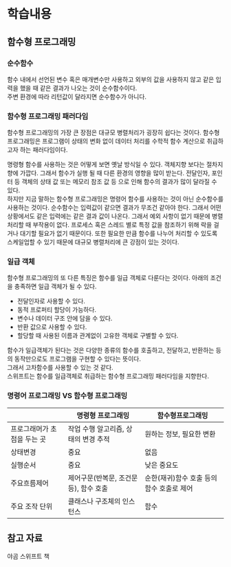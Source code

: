 # 학습내용

## 함수형 프로그래밍

### 순수함수
함수 내에서 선언된 변수 혹은 매개변수만 사용하고 외부의 값을 사용하지 않고 같은 입력을 했을 때 같은 결과가 나오는 것이 순수함수이다.   
주변 환경에 따라 리턴값이 달라지면 순수함수가 아니다.

### 함수형 프로그래밍 패러다임
함수형 프로그래밍의 가장 큰 장점은 대규모 병렬처리가 굉장히 쉽다는 것이다. 함수형 프로그래밍은 프로그램이 상태의 변화 없이 데이터 처리를 수학적 함수 계산으로 취급하고자 하는 패러다임이다.    

명령형 함수를 사용하는 것은 어떻게 보면 옛날 방식일 수 있다. 객체지향 보다는 절차지향에 가깝다.  그래서 함수가 실행 될 때 다른 환경의 영향을 많이 받는다. 전달인자, 포인터 등 객체의 상태 값 또는 메모리 참조 값 등 으로 인해 함수의 결과가 많이 달라질 수 있다.   
하지만 지금 말하는 함수형 프로그래밍은 명령어 함수를 사용하는 것이 아닌 순수함수를 사용하는 것이다. 순수함수는 입력값이 같으면 결과가 무조건 같아야 한다. 그래서 어떤 상황에서도 같은 입력에는 같은 결과 값이 나온다. 그래서 예외 사항이 없기 때문에 병렬처리할 때 부작용이 없다. 프로세스 혹은 스레드 별로 특정 값을 참조하기 위해 락을 걸거나 대기할 필요가 없기 때문이다. 또한 필요한 만큼 함수를 나누어 처리할 수 있도록 스케일업할 수 있기 때문에 대규모 병렬처리에 큰 강점이 있는 것이다.

### 일급 객체
함수형 프로그래밍의 또 다른 특징은 함수를 일급 객체로 다룬다는 것이다.
아래의 조건을 충족하면 일급 객체가 될 수 있다.   
- 전달인자로 사용할 수 있다.   
- 동적 프로퍼티 할당이 가능하다.   
- 변수나 데이터 구조 안에 담을 수 있다.   
- 반환 값으로 사용할 수 있다.   
- 할당할 때 사용된 이름과 관계없이 고유한 객체로 구별할 수 있다.   

함수가 일급객체가 된다는 것은 다양한 종류의 함수를 호출하고, 전달하고, 반환하는 등의 동작만으로도 프로그램을 구현할 수 있다는 뜻이다.   
그래서 고차함수를 사용할 수 있는 것 같다.   
스위프트는 함수를 일급객체로 취급하는 함수형 프로그래밍 패러다임을 지향한다.

### 명령어 프로그래밍 VS 함수형 프로그래밍
|	|명령형 프로그래밍|함수형프로그래밍|
|------|---|---|
|프로그래머가 초점을  두는 곳|작업 수행 알고리즘, 상태의 변경 추적|원하는 정보, 필요한 변환|
|상태변경|중요|없음|
|실행순서|중요|낮은 중요도|
|주요흐름제어|제어구문(반복문, 조건문 등), 함수 호출| 순한(재귀)함수 호출 등의 함수 호출로 제어|
|주요 조작 단위|클래스나 구조체의 인스턴스|함수|

## 참고 자료
야곰 스위프트 책
